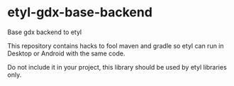 # etyl-gdx-base-backend
Base gdx backend to etyl

This repository contains hacks to fool maven and gradle so etyl can run in Desktop or Android with the same code.

Do not include it in your project, this library should be used by etyl libraries only.
